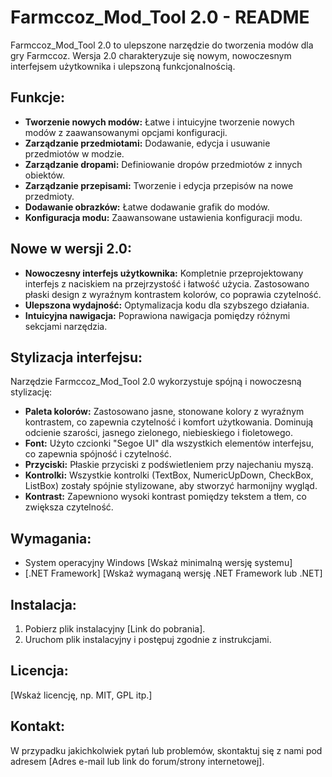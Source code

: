 # Farmccoz_Mod_Tool 2.0 - README

Farmccoz_Mod_Tool 2.0 to ulepszone narzędzie do tworzenia modów dla gry Farmccoz.  Wersja 2.0 charakteryzuje się nowym, nowoczesnym interfejsem użytkownika i ulepszoną funkcjonalnością.

## Funkcje:

* **Tworzenie nowych modów:** Łatwe i intuicyjne tworzenie nowych modów z zaawansowanymi opcjami konfiguracji.
* **Zarządzanie przedmiotami:** Dodawanie, edycja i usuwanie przedmiotów w modzie.
* **Zarządzanie dropami:** Definiowanie dropów przedmiotów z innych obiektów.
* **Zarządzanie przepisami:** Tworzenie i edycja przepisów na nowe przedmioty.
* **Dodawanie obrazków:** Łatwe dodawanie grafik do modów.
* **Konfiguracja modu:** Zaawansowane ustawienia konfiguracji modu.


## Nowe w wersji 2.0:

* **Nowoczesny interfejs użytkownika:**  Kompletnie przeprojektowany interfejs z naciskiem na przejrzystość i łatwość użycia. Zastosowano płaski design z wyraźnym kontrastem kolorów, co poprawia czytelność.
* **Ulepszona wydajność:** Optymalizacja kodu dla szybszego działania.
* **Intuicyjna nawigacja:**  Poprawiona nawigacja pomiędzy różnymi sekcjami narzędzia.

## Stylizacja interfejsu:

Narzędzie Farmccoz_Mod_Tool 2.0 wykorzystuje spójną i nowoczesną stylizację:

* **Paleta kolorów:** Zastosowano jasne, stonowane kolory z wyraźnym kontrastem, co zapewnia czytelność i komfort użytkowania.  Dominują odcienie szarości, jasnego zielonego, niebieskiego i fioletowego.
* **Font:** Użyto czcionki "Segoe UI" dla wszystkich elementów interfejsu, co zapewnia spójność i czytelność.
* **Przyciski:** Płaskie przyciski z podświetleniem przy najechaniu myszą.
* **Kontrolki:**  Wszystkie kontrolki (TextBox, NumericUpDown, CheckBox, ListBox) zostały spójnie stylizowane, aby stworzyć harmonijny wygląd.
* **Kontrast:**  Zapewniono wysoki kontrast pomiędzy tekstem a tłem, co zwiększa czytelność.


## Wymagania:

* System operacyjny Windows [Wskaż minimalną wersję systemu]
* [.NET Framework] [Wskaż wymaganą wersję .NET Framework lub .NET]


## Instalacja:

1. Pobierz plik instalacyjny [Link do pobrania].
2. Uruchom plik instalacyjny i postępuj zgodnie z instrukcjami.


## Licencja:

[Wskaż licencję, np. MIT, GPL itp.]


## Kontakt:

W przypadku jakichkolwiek pytań lub problemów, skontaktuj się z nami pod adresem [Adres e-mail lub link do forum/strony internetowej].

